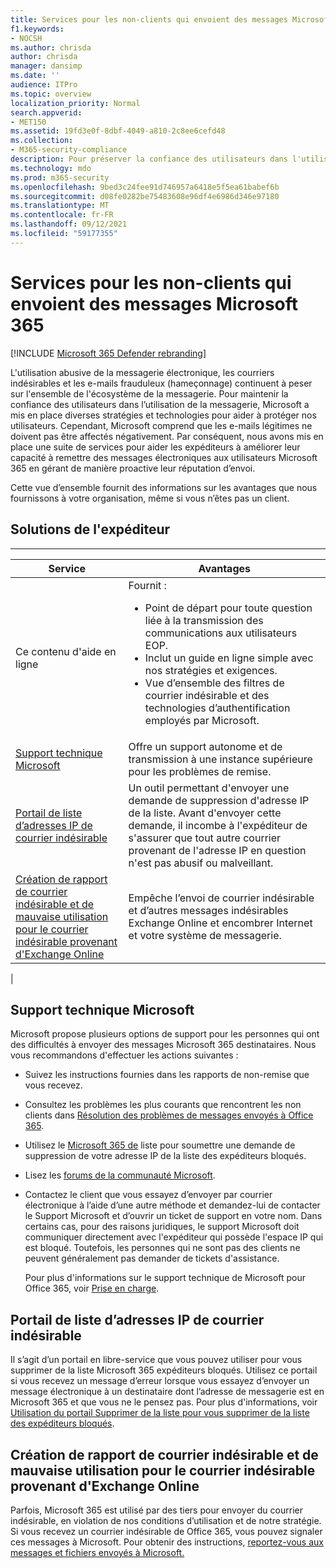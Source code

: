```yaml
---
title: Services pour les non-clients qui envoient des messages Microsoft 365
f1.keywords:
- NOCSH
ms.author: chrisda
author: chrisda
manager: dansimp
ms.date: ''
audience: ITPro
ms.topic: overview
localization_priority: Normal
search.appverid:
- MET150
ms.assetid: 19fd3e0f-8dbf-4049-a810-2c8ee6cefd48
ms.collection:
- M365-security-compliance
description: Pour préserver la confiance des utilisateurs dans l'utilisation de la messagerie électronique, Microsoft a mis en place diverses stratégies et technologies pour aider à protéger ses utilisateurs.
ms.technology: mdo
ms.prod: m365-security
ms.openlocfilehash: 9bed3c24fee91d746957a6418e5f5ea61babef6b
ms.sourcegitcommit: d08fe0282be75483608e96df4e6986d346e97180
ms.translationtype: MT
ms.contentlocale: fr-FR
ms.lasthandoff: 09/12/2021
ms.locfileid: "59177355"
---
```

# <a name="services-for-non-customers-sending-mail-to-microsoft-365"></a>Services pour les non-clients qui envoient des messages Microsoft 365

[!INCLUDE [Microsoft 365 Defender rebranding](../includes/microsoft-defender-for-office.md)]


L'utilisation abusive de la messagerie électronique, les courriers indésirables et les e-mails frauduleux (hameçonnage) continuent à peser sur l'ensemble de l'écosystème de la messagerie. Pour maintenir la confiance des utilisateurs dans l’utilisation de la messagerie, Microsoft a mis en place diverses stratégies et technologies pour aider à protéger nos utilisateurs. Cependant, Microsoft comprend que les e-mails légitimes ne doivent pas être affectés négativement. Par conséquent, nous avons mis en place une suite de services pour aider les expéditeurs à améliorer leur capacité à remettre des messages électroniques aux utilisateurs Microsoft 365 en gérant de manière proactive leur réputation d’envoi.

Cette vue d’ensemble fournit des informations sur les avantages que nous fournissons à votre organisation, même si vous n’êtes pas un client.

## <a name="sender-solutions"></a>Solutions de l'expéditeur

****

|Service|Avantages|
|---|---|
|Ce contenu d'aide en ligne|Fournit : <ul><li>Point de départ pour toute question liée à la transmission des communications aux utilisateurs EOP.</li><li>Inclut un guide en ligne simple avec nos stratégies et exigences.</li><li>Vue d’ensemble des filtres de courrier indésirable et des technologies d’authentification employés par Microsoft.</li><ul>|
|[Support technique Microsoft](#microsoft-support)|Offre un support autonome et de transmission à une instance supérieure pour les problèmes de remise.|
|[Portail de liste d’adresses IP de courrier indésirable](#anti-spam-ip-delist-portal)|Un outil permettant d'envoyer une demande de suppression d'adresse IP de la liste. Avant d'envoyer cette demande, il incombe à l'expéditeur de s'assurer que tout autre courrier provenant de l'adresse IP en question n'est pas abusif ou malveillant.|
|[Création de rapport de courrier indésirable et de mauvaise utilisation pour le courrier indésirable provenant d'Exchange Online](#abuse-and-spam-reporting-for-junk-email-originating-from-exchange-online)|Empêche l’envoi de courrier indésirable et d’autres messages indésirables Exchange Online et encombrer Internet et votre système de messagerie.|
|

## <a name="microsoft-support"></a>Support technique Microsoft

Microsoft propose plusieurs options de support pour les personnes qui ont des difficultés à envoyer des messages Microsoft 365 destinataires. Nous vous recommandons d'effectuer les actions suivantes :

- Suivez les instructions fournies dans les rapports de non-remise que vous recevez.

- Consultez les problèmes les plus courants que rencontrent les non clients dans [Résolution des problèmes de messages envoyés à Office 365](troubleshooting-mail-sent-to-office-365.md).

- Utilisez le [Microsoft 365 de](https://sender.office.com) liste pour soumettre une demande de suppression de votre adresse IP de la liste des expéditeurs bloqués.

- Lisez les [forums de la communauté Microsoft](https://community.office365.com/f/).

- Contactez le client que vous essayez d’envoyer par courrier électronique à l’aide d’une autre méthode et demandez-lui de contacter le Support Microsoft et d’ouvrir un ticket de support en votre nom. Dans certains cas, pour des raisons juridiques, le support Microsoft doit communiquer directement avec l'expéditeur qui possède l'espace IP qui est bloqué. Toutefois, les personnes qui ne sont pas des clients ne peuvent généralement pas demander de tickets d'assistance.

  Pour plus d'informations sur le support technique de Microsoft pour Office 365, voir [Prise en charge](/office365/servicedescriptions/office-365-platform-service-description/support).

## <a name="anti-spam-ip-delist-portal"></a>Portail de liste d’adresses IP de courrier indésirable

Il s’agit d’un portail en libre-service que vous pouvez utiliser pour vous supprimer de la liste Microsoft 365 expéditeurs bloqués. Utilisez ce portail si vous recevez un message d’erreur lorsque vous essayez d’envoyer un message électronique à un destinataire dont l’adresse de messagerie est en Microsoft 365 et que vous ne le pensez pas. Pour plus d'informations, voir [Utilisation du portail Supprimer de la liste pour vous supprimer de la liste des expéditeurs bloqués](use-the-delist-portal-to-remove-yourself-from-the-office-365-blocked-senders-lis.md).

## <a name="abuse-and-spam-reporting-for-junk-email-originating-from-exchange-online"></a>Création de rapport de courrier indésirable et de mauvaise utilisation pour le courrier indésirable provenant d'Exchange Online

Parfois, Microsoft 365 est utilisé par des tiers pour envoyer du courrier indésirable, en violation de nos conditions d’utilisation et de notre stratégie. Si vous recevez un courrier indésirable de Office 365, vous pouvez signaler ces messages à Microsoft. Pour obtenir des instructions, [reportez-vous aux messages et fichiers envoyés à Microsoft.](report-junk-email-messages-to-microsoft.md)